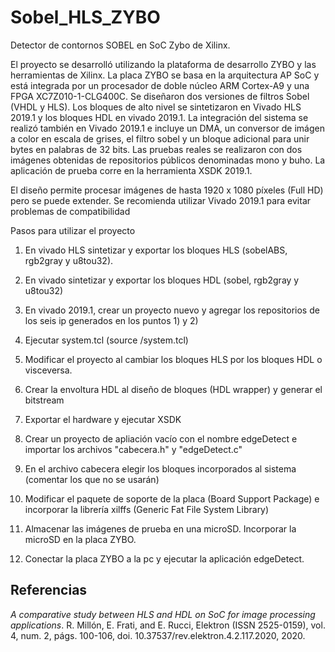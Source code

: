 # Sobel_HLS_ZYBO

Detector de contornos SOBEL en SoC Zybo de Xilinx.

El proyecto se desarrolló utilizando la plataforma de desarrollo ZYBO y las herramientas de Xilinx. La placa ZYBO se basa en la arquitectura AP SoC y está integrada por un procesador de doble núcleo ARM Cortex-A9 y una FPGA XC7Z010-1-CLG400C. 
Se diseñaron dos versiones de filtros Sobel (VHDL y HLS). Los bloques de alto nivel se sintetizaron en Vivado HLS 2019.1 y los bloques HDL en vivado 2019.1.
La integración del sistema se realizó también en Vivado 2019.1 e incluye un DMA, un conversor de imágen a color en escala de grises, el filtro sobel y un bloque adicional 
para unir bytes en palabras de 32 bits.
Las pruebas reales se realizaron con dos imágenes obtenidas de repositorios públicos denominadas mono y buho. La aplicación de prueba corre en la herramienta XSDK 2019.1.

El diseño permite procesar imágenes de hasta 1920 x 1080 píxeles (Full HD) pero se puede extender. Se recomienda utilizar Vivado 2019.1 para evitar problemas de compatibilidad

Pasos para utilizar el proyecto

1) En vivado HLS sintetizar y exportar los bloques HLS (sobelABS, rgb2gray y u8tou32).

2) En vivado sintetizar y exportar los bloques HDL (sobel, rgb2gray y u8tou32) 

3) En vivado 2019.1, crear un proyecto nuevo y agregar los repositorios de los seis ip generados en los puntos 1) y 2)

4) Ejecutar system.tcl (source <path to file>/system.tcl)

5) Modificar el proyecto al cambiar los bloques HLS por los bloques HDL o visceversa.
  
6) Crear la envoltura HDL al diseño de bloques (HDL wrapper) y generar el bitstream

7) Exportar el hardware y ejecutar XSDK

8) Crear un proyecto de apliación vacío con el nombre edgeDetect e importar los archivos "cabecera.h" y "edgeDetect.c"

9) En el archivo cabecera elegir los bloques incorporados al sistema (comentar los que no se usarán)

10) Modificar el paquete de soporte de la placa (Board Support Package) e incorporar la librería xilffs (Generic Fat File System Library)

11) Almacenar las imágenes de prueba en una microSD. Incorporar la microSD en la placa ZYBO. 

12) Conectar la placa ZYBO a la pc y ejecutar la aplicación edgeDetect. 

## Referencias

*A comparative study between HLS and HDL on SoC for image processing applications*. R. Millón, E. Frati, and E. Rucci, Elektron (ISSN 2525-0159), vol. 4, num. 2, págs. 100-106, doi. 10.37537/rev.elektron.4.2.117.2020, 2020.







